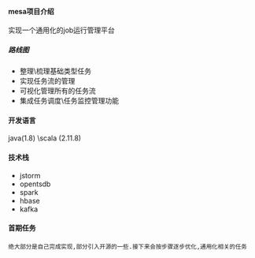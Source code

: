 

#### mesa项目介绍
实现一个通用化的job运行管理平台

##### 路线图
* 整理\梳理基础类型任务
* 实现任务流的管理
* 可视化管理所有的任务流
* 集成任务调度\任务监控管理功能



#### 开发语言
java(1.8) \scala (2.11.8)


#### 技术栈
* jstorm
* opentsdb
* spark
* hbase
* kafka


#### 首期任务
`绝大部分是自己完成实现,部分引入开源的一些.接下来会按步骤逐步优化,通用化相关的任务`



